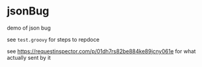 # jsonBug
demo of json bug

see `test.groovy` for steps to repdoce

see https://requestinspector.com/p/01dh7rs82be884ke89jcny061e for what actually sent by it
